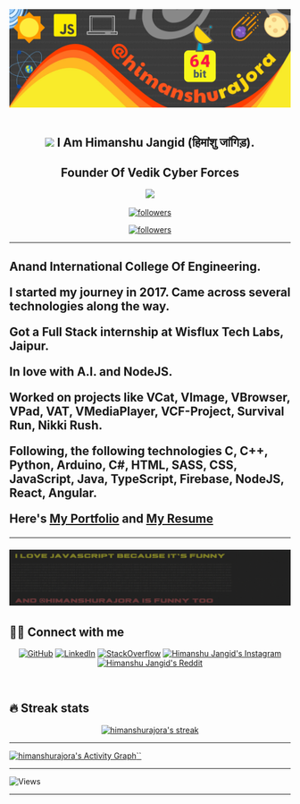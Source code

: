 <div align="center">
  <img src="./gitbg-1.jpg" style="max-width: 100%;" alt="Welcome to my Github Profile" />
</div>
  <br />
<h2 align="center">
<img src="https://media.giphy.com/media/hvRJCLFzcasrR4ia7z/giphy.gif" width="28">
  I Am Himanshu Jangid (हिमांशु जांगिड़). 
</h2>
<h2 align="center"> Founder Of Vedik Cyber Forces </h2>

<p align="center">
  <a href="https://github.com/DenverCoder1/readme-typing-svg"><img src="https://readme-typing-svg.herokuapp.com/?lines=Web%20Developer;A%20Computer%20Science%20Engineer;Always%20learning%20new%20things&center=true&width=380&height=45"></a>
</p>
<p align="center">
  <a href="https://github.com/himanshurajora">
    <img alt="followers" title="Follow me on Github" src="https://img.shields.io/github/followers/himanshurajora?color=236ad3&labelColor=1155ba&style=for-the-badge&logo=github&label=Follow"/></a>
</p>
<p align="center">
  <a href="https://himanshurajora.gumroad.com/">
    <img alt="followers" title="Follow me on Github" src="https://img.shields.io/badge/-💻-22ff22?color=22ff22&labelColor=55ff55&style=for-the-badge&logo=coffee&label=Buy My Products"/></a>
</p>
<hr>

<h2 align="left>About me</h2>

<p> I am a student of Computer Engineering at `<a href="https://anandice.ac.in">Anand International College Of Engineering.</a></p>

<p>I started my journey in 2017. Came across several technologies along the way.</p>

<p>Got a Full Stack internship at Wisflux Tech Labs, Jaipur.</p>

<p>In love with A.I. and NodeJS.</p>

<p>Worked on projects like VCat, VImage, VBrowser, VPad, VAT, VMediaPlayer, VCF-Project, Survival Run, Nikki Rush.</p>

<p>Following, the following technologies
C, C++, Python, Arduino, C#, HTML, SASS, CSS, JavaScript, Java, TypeScript, Firebase, NodeJS, React, Angular.</p>

Here's <a href="https://himanshurajora.vercel.app">My Portfolio</a> and <a href="https://www.jiocloud.com/s/?t=MQacwhLNYXsnrVPc&s=a9">My Resume</a>

<hr/>

![Animation1](./anim1.gif)

## 🙋‍♂️ Connect with me

<!-- Badges template - https://github.com/badges/shields -->

<p align="center">
  <a href="https://www.github.com/himanshurajora"><img alt="GitHub" title="GitHub" src="https://img.shields.io/badge/-GitHub-black?style=for-the-badge&logo=github&logoColor=white"/></a>
  <a href="https://www.linkedin.com/in/himanshu-jangid-5a334a196/"><img alt="LinkedIn" title="LinkedIn" src="https://img.shields.io/badge/-LinkedIn-blue?style=for-the-badge&logo=LinkedIn&logoColor=white"/></a>
  <a href="https://stackoverflow.com/users/15781928/himanshu-jangidy"><img alt="StackOverflow" title="StackOverflow" src="https://img.shields.io/badge/-stackoverflow-orange?style=for-the-badge&logo=stackoverflow&logoColor=white"/></a>
  <a href="https://www.instagram.com/himy.in/">
  <img alt="Himanshu Jangid's Instagram" title="Instagram" src="https://img.shields.io/badge/-instagram-pink?style=for-the-badge&logo=instagram&logoColor=white" /></a>
    <a href="https://www.reddit.com/user/himanshurajora">
  <img alt="Himanshu Jangid's Reddit" title="Reddit" src="https://img.shields.io/badge/-reddit-red?style=for-the-badge&logo=reddit&logoColor=white" /></a>
</p>
<br>

## 🔥 Streak stats

<p align="center">
  <a href="https://github.com/DenverCoder1/github-readme-streak-stats">
    <img title="🔥 Get streak stats for your profile at git.io/streak-stats" alt="himanshurajora's streak" src="https://github-readme-streak-stats.herokuapp.com/?user=himanshurajora&theme=monokai-metallian&hide_border=true"/>
  </a>
</p>
<hr/>

<!-- https://github.com/ashutosh00710/github-readme-activity-graph -->

<a href="https://github.com/ashutosh00710/github-readme-activity-graph"><img alt="himanshurajora's Activity Graph" src="https://activity-graph.herokuapp.com/graph?username=himanshurajora&bg_color=1F222E&color=F8D866&line=F85D7F&point=FFFFFF&hide_border=true" />``</a>

<hr/>
<img alt="Views" title="Profile Views" src="https://gpvc.arturio.dev/himanshurajora"/>
<hr/>
